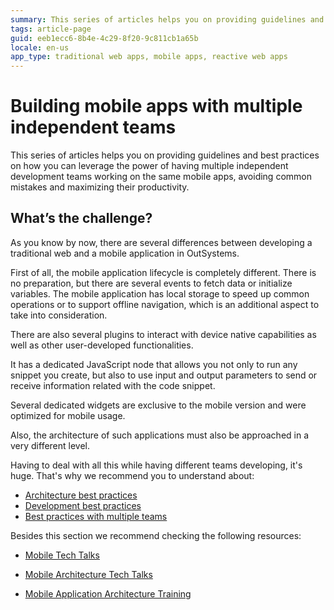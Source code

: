 ```yaml
---
summary: This series of articles helps you on providing guidelines and best practices on how you can leverage the power of having multiple independent development teams working on the same mobile apps, avoiding common mistakes and maximizing their productivity.
tags: article-page
guid: eeb1ecc6-8b4e-4c29-8f20-9c811cb1a65b
locale: en-us
app_type: traditional web apps, mobile apps, reactive web apps
---
```


# Building mobile apps with multiple independent teams

This series of articles helps you on providing guidelines and best practices on how you can leverage the power of having multiple independent development teams working on the same mobile apps, avoiding common mistakes and maximizing their productivity.

## What’s the challenge?

As you know by now, there are several differences between developing a traditional web and a mobile application in OutSystems. 

First of all, the mobile application lifecycle is completely different. There is no preparation, but there are several events to fetch data or initialize variables. The mobile application has local storage to speed up common operations or to support offline navigation, which is an additional aspect to take into consideration.

There are also several plugins to interact with device native capabilities as well as other user-developed functionalities.

It has a dedicated JavaScript node that allows you not only to run any snippet you create, but also to use input and output parameters to send or receive information related with the code snippet.

Several dedicated widgets are exclusive to the mobile version and were optimized for mobile usage.

Also, the architecture of such applications must also be approached in a very different level. 

Having to deal with all this while having different teams developing, it's huge. That's why we recommend you to understand about:

* [Architecture best practices](bp-architecture.md)
* [Development best practices](bp-development.md)
* [Best practices with multiple teams](bp-multiple.md)

Besides this section we recommend checking the following resources:

* [Mobile Tech Talks](https://www.outsystems.com/learn/courses/109/mobile/)

* [Mobile Architecture Tech Talks](https://www.outsystems.com/learn/lesson/1702/mobile-architecture)

* [Mobile Application Architecture Training](https://www.outsystems.com/learn/courses/72/mobile-application-architecture/)










